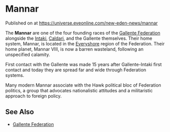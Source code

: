 # Mannar
Published on  at https://universe.eveonline.com/new-eden-news/mannar

The **Mannar** are one of the four founding races of the
[Gallente Federation](4bufc5OaK80rlo20Pez6gK) alongside the
[Intaki](5DUTZnySsYNmzbNQVPGXZn), [Caldari](7unGNsrMFwIWXMMbrM2jfy), and the
Gallente themselves. Their home system, Mannar, is located in the
[Everyshore](239UsWf0eflceZoW5SLYvE) region of the Federation. Their home
planet, Mannar VIII, is now a barren wasteland, following an unspecified
calamity.

First contact with the Gallente was made 15 years after Gallente-Intaki
first contact and today they are spread far and wide through
Federation systems.

Many modern Mannar associate with the Hawk political bloc of Federation
politics, a group that advocates nationalistic attitudes and a
militaristic approach to foreign policy.

See Also
--------
-   [Gallente Federation](4bufc5OaK80rlo20Pez6gK)
